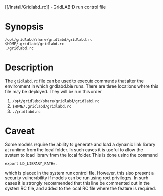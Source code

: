 [[/Install/Gridlabd_rc]] - GridLAB-D run control file

# Synopsis

~~~
/opt/gridlabd/share/gridlabd/gridlabd.rc
$HOME/.gridlabd/gridlabd.rc
./gridlabd.rc
~~~

# Description

The `gridlabd.rc` file can be used to execute commands that alter the environment in which gridlabd.bin runs.  There are three locations where this file may be deployed. They will be run this order

1. `/opt/gridlabd/share/gridlabd/gridlabd.rc`
2. `$HOME/.gridlabd/gridlabd.rc`
3. `./gridlabd.rc`

# Caveat

Some models require the ability to generate and load a dynamic link library at runtime from the local folder.  In such cases it is useful to allow the system
to load library from the local folder.  This is done using the command

~~~
export LD_LIBRARY_PATH=.
~~~

which is placed in the system run control file.  However, this also present a security vulnerability if models can be run using root privileges.  In such cases it is strongly recommended that this line be commented out in the system RC file, and added to the local RC file where the feature is required.
